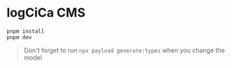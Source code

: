 # logCiCa CMS

```
pnpm install
pnpm dev
```

> Don't forget to run `npx payload generate:types` when you change the model